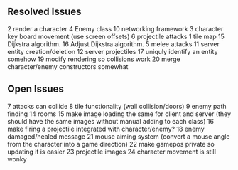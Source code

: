 ## Resolved Issues ##
2 render a character
4 Enemy class
10 networking framework
3 character key board movement (use screen offsets)
6 projectile attacks
1 tile map
15 Dijkstra algorithm.
16 Adjust Dijkstra algorithm.
5 melee attacks
11 server entity creation/deletion
12 server projectiles
17 uniquly identify an entity somehow
19 modify rendering so collisions work
20 merge character/enemy constructors somewhat


## Open Issues ##
7 attacks can collide
8 tile functionality (wall collision/doors)
9 enemy path finding
14 rooms
15 make image loading the same for client and server (they should have the same images without manual adding to each class)
16 make firing a projectile integrated with character/enemy?
18 enemy damaged/healed message
21 mouse aiming system (convert a mouse angle from the character into a game direction)
22 make gamepos private so updating it is easier
23 projectile images
24 character movement is still wonky


